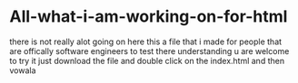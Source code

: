 # All-what-i-am-working-on-for-html
there is not really alot going on here 
this a file that i made for people that are offically software engineers to test there understanding
u are welcome to try it just download the file and double click on the index.html and then vowala
